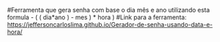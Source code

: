 #Ferramenta que gera senha com base o dia mês e ano utilizando esta formula - ( ( dia*ano ) - mes ) * hora )
#Link para a ferramenta: https://jeffersoncarloslima.github.io/Gerador-de-senha-usando-data-e-hora/
